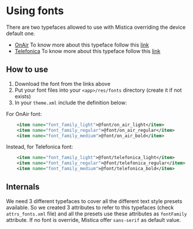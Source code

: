 # Using fonts

There are two typefaces allowed to use with Mistica overriding the device default one.
- [OnAir](../../../../../../../../doc/fonts/onair)
To know more about this typeface follow this [link](https://brandfactory.telefonica.com/document/2372#/nuestra-identidad/tipografia)
- [Telefonica](../../../../../../../../doc/fonts/telefonica)
To know more about this typeface follow this [link](https://brandfactory.telefonica.com/document/483#/nuestra-identidad/Tipograf%C3%ADa)

## How to use

1. Download the font from the links above
2. Put your font files into your `<app>/res/fonts` directory (create it if not exists)
3. In your `theme.xml` include the definition below:

For OnAir font:
```xml
    <item name="font_family_light">@font/on_air_light</item>
    <item name="font_family_regular">@font/on_air_regular</item>
    <item name="font_family_medium">@font/on_air_bold</item>
```

Instead, for Telefonica font:
```xml
    <item name="font_family_light">@font/telefonica_light</item>
    <item name="font_family_regular">@font/telefonica_regular</item>
    <item name="font_family_medium">@font/telefonica_bold</item>
```

## Internals

We need 3 different typefaces to cover all the different text style presets available.
So we created 3 attributes to refer to this typefaces (check `attrs_fonts.xml` file) and all the
presets use these attributes as `fontFamily` attribute.
If no font is override, Mistica offer `sans-serif` as default value.
